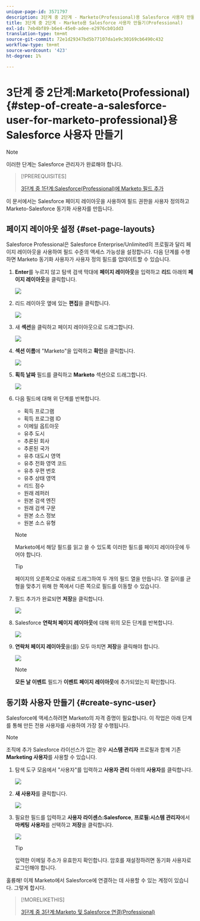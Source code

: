 ```yaml
---
unique-page-id: 3571797
description: 3단계 중 2단계 - Marketo(Professional)용 Salesforce 사용자 만들기 - Marketo 문서 - 제품 설명서
title: 3단계 중 2단계 - Marketo용 Salesforce 사용자 만들기(Professional)
exl-id: 7eb4bf89-b6e4-45e0-adee-e2976cb01dd3
translation-type: tm+mt
source-git-commit: 72e1d29347bd5b77107da1e9c30169cb6490c432
workflow-type: tm+mt
source-wordcount: '423'
ht-degree: 1%

---
```


# 3단계 중 2단계:Marketo(Professional) {#step-of-create-a-salesforce-user-for-marketo-professional}용 Salesforce 사용자 만들기

>[!NOTE]
>
>이러한 단계는 Salesforce 관리자가 완료해야 합니다.

>[!PREREQUISITES]
>
>[3단계 중 1단계:Salesforce(Professional)에 Marketo 필드 추가](/help/marketo/product-docs/crm-sync/salesforce-sync/setup/professional-edition/step-1-of-3-add-marketo-fields-to-salesforce-professional.md)

이 문서에서는 Salesforce 페이지 레이아웃을 사용하여 필드 권한을 사용자 정의하고 Marketo-Salesforce 동기화 사용자를 만듭니다.

## 페이지 레이아웃 설정 {#set-page-layouts}

Salesforce Professional은 Salesforce Enterprise/Unlimited의 프로필과 달리 페이지 레이아웃을 사용하여 필드 수준의 액세스 가능성을 설정합니다. 다음 단계를 수행하면 Marketo 동기화 사용자가 사용자 정의 필드를 업데이트할 수 있습니다.

1. **Enter**&#x200B;를 누르지 않고 탐색 검색 막대에 **페이지 레이아웃**&#x200B;을 입력하고 **리드** 아래의 **페이지 레이아웃**&#x200B;을 클릭합니다.

   ![](assets/image2016-2-26-12-3a58-3a32.png)

1. 리드 레이아웃 옆에 있는 **편집**&#x200B;을 클릭합니다.

   ![](assets/image2016-2-26-13-3a2-3a46.png)

1. 새 **섹션**&#x200B;을 클릭하고 페이지 레이아웃으로 드래그합니다.

   ![](assets/image2014-12-9-12-3a56-3a40.png)

1. **섹션 이름**&#x200B;에 &quot;Marketo&quot;을 입력하고 **확인**&#x200B;을 클릭합니다.

   ![](assets/image2014-12-9-12-3a56-3a52.png)

1. **획득 날짜** 필드를 클릭하고 **Marketo** 섹션으로 드래그합니다.

   ![](assets/image2014-12-9-12-3a57-3a0.png)

1. 다음 필드에 대해 위 단계를 반복합니다.

   * 획득 프로그램
   * 획득 프로그램 ID
   * 이메일 옵트아웃
   * 유추 도시
   * 추론된 회사
   * 추론된 국가
   * 유추 대도시 영역
   * 유추 전화 영역 코드
   * 유추 우편 번호
   * 유추 상태 영역
   * 리드 점수
   * 원래 레퍼러
   * 원본 검색 엔진
   * 원래 검색 구문
   * 원본 소스 정보
   * 원본 소스 유형

   >[!NOTE]
   >
   >Marketo에서 해당 필드를 읽고 쓸 수 있도록 이러한 필드를 페이지 레이아웃에 두어야 합니다.

   >[!TIP]
   >
   >페이지의 오른쪽으로 아래로 드래그하여 두 개의 필드 열을 만듭니다. 열 길이를 균형을 맞추기 위해 한 쪽에서 다른 쪽으로 필드를 이동할 수 있습니다.

1. 필드 추가가 완료되면 **저장**&#x200B;을 클릭합니다.

   ![](assets/image2014-12-9-12-3a57-3a10.png)

1. Salesforce **연락처 페이지 레이아웃**&#x200B;에 대해 위의 모든 단계를 반복합니다.

   ![](assets/image2016-2-26-13-3a10-3a1.png)

1. **연락처 페이지 레이아웃**&#x200B;을(를) 모두 마치면 **저장**&#x200B;을 클릭해야 합니다.

   ![](assets/image2014-12-9-12-3a57-3a30.png)

   >[!NOTE]
   >
   >**모든 날 이벤트** 필드가 **이벤트 페이지 레이아웃**&#x200B;에 추가되었는지 확인합니다.

## 동기화 사용자 만들기 {#create-sync-user}

Salesforce에 액세스하려면 Marketo의 자격 증명이 필요합니다. 이 작업은 아래 단계를 통해 만든 전용 사용자를 사용하여 가장 잘 수행됩니다.

>[!NOTE]
>
>조직에 추가 Salesforce 라이선스가 없는 경우 **시스템 관리자** 프로필과 함께 기존 **Marketing 사용자**&#x200B;를 사용할 수 있습니다.

1. 탐색 도구 모음에서 &quot;사용자&quot;를 입력하고 **사용자 관리** 아래의 **사용자**&#x200B;를 클릭합니다.

   ![](assets/image2014-12-9-12-3a57-3a42.png)

1. **새 사용자**&#x200B;를 클릭합니다.

   ![](assets/image2014-12-9-12-3a58-3a1.png)

1. 필요한 필드를 입력하고 **사용자 라이센스:Salesforce**, **프로필:시스템 관리자**&#x200B;에서 **마케팅 사용자**&#x200B;를 선택하고 **저장**&#x200B;을 클릭합니다.

   ![](assets/image2014-12-9-12-3a58-3a11.png)

   >[!TIP]
   >
   >입력한 이메일 주소가 유효한지 확인합니다. 암호를 재설정하려면 동기화 사용자로 로그인해야 합니다.

훌륭해! 이제 Marketo에서 Salesforce에 연결하는 데 사용할 수 있는 계정이 있습니다. 그렇게 합시다.

>[!MORELIKETHIS]
>
>[3단계 중 3단계:Marketo 및 Salesforce 연결(Professional)](/help/marketo/product-docs/crm-sync/salesforce-sync/setup/professional-edition/step-3-of-3-connect-marketo-and-salesforce-professional.md)
